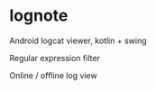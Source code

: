 # lognote

Android logcat viewer, kotlin + swing

Regular expression filter

Online / offline log view

